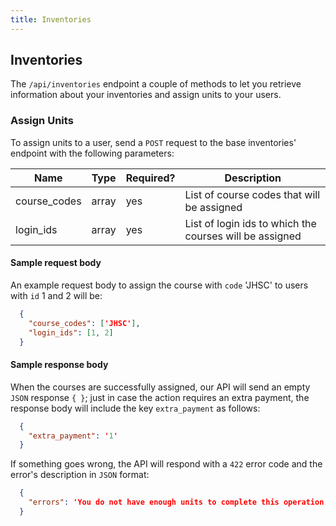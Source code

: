```yaml
---
title: Inventories
---
```


## Inventories

The `/api/inventories` endpoint a couple of methods to let you retrieve information about your inventories and assign units to your users.

### Assign Units

To assign units to a user, send a `POST` request to the base inventories' endpoint with the following parameters:

| Name         | Type   | Required? | Description                                              |
|--------------|--------|-----------|----------------------------------------------------------|
| course_codes | array  | yes       | List of course codes that will be assigned               |
| login_ids    | array  | yes       | List of login ids to which the courses will be assigned  |

#### Sample request body

An example request body to assign the course with `code` 'JHSC' to users with `id` 1 and 2 will be:

~~~json
  {
    "course_codes": ['JHSC'],
    "login_ids": [1, 2]
  }
~~~

#### Sample response body

When the courses are successfully assigned, our API will send an empty `JSON` response `{ }`; just in case the action requires an extra payment, the response body will include the key `extra_payment` as follows:

~~~json
  {
    "extra_payment": '1'
  }
~~~

If something goes wrong, the API will respond with a `422` error code and the error's description in `JSON` format:

~~~json
  {
    "errors": 'You do not have enough units to complete this operation'
  }
~~~
